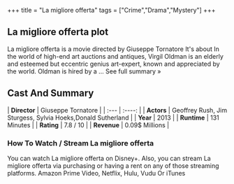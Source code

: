 +++
title = "La migliore offerta"
tags = ["Crime","Drama","Mystery"]
+++
## La migliore offerta plot
La migliore offerta is a movie directed by Giuseppe Tornatore It's about In the world of high-end art auctions and antiques, Virgil Oldman is an elderly and esteemed but eccentric genius art-expert, known and appreciated by the world. Oldman is hired by a ... See full summary »
## Cast And Summary
| **Director**      | Giuseppe Tornatore |
    | :---        |    :----:   |
    |  **Actors** | Geoffrey Rush, Jim Sturgess, Sylvia Hoeks,Donald Sutherland |
    | **Year**   | 2013    |
    |  **Runtime** | 131 Minutes |
    |  **Rating** | 7.8 / 10 | 
    |  **Revenue** | 0.09$ Millions |
### How To Watch / Stream La migliore offerta
You can watch La migliore offerta on Disney+.
Also, you can stream La migliore offerta via purchasing or having a rent on any of those streaming platforms.
Amazon Prime Video, Netflix, Hulu, Vudu Or iTunes